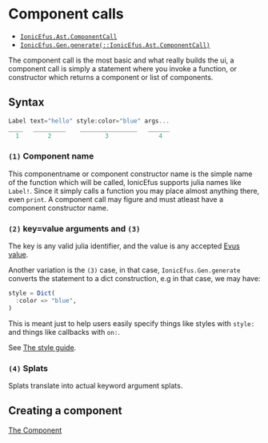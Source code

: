 # Component calls

- [`IonicEfus.Ast.ComponentCall`](@ref)
- [`IonicEfus.Gen.generate(::IonicEfus.Ast.ComponentCall)`](@ref)

The component call is the most basic and what
really builds the ui, a component call
is simply a statement where you invoke
a function, or constructor which returns
a component or list of components.

## Syntax

```julia
Label text="hello" style:color="blue" args...
____   _________    ________________   ______
  1        2               3              4
```

### `(1)` Component name 

This componentname or component constructor name
is the simple name of the function which
will be called, IonicEfus supports julia names
like `Label!`.
Since it simply calls a function you may place
almost anything there, even `print`.
A component call may figure and must atleast have
a component constructor name.

### `(2)` key=value arguments and `(3)`

The key is any valid julia identifier, and the value
is any accepted [Evus value](./values.md).

Another variation is the `(3)` case, in that case,
`IonicEfus.Gen.generate` converts the statement to a dict construction,
e.g in that case, we may have:

```julia
style = Dict(
  :color => "blue",
)
```

This is meant just to help users easily specify things
like styles with `style:` and things like callbacks
with `on:`.

See [The style guide](../styleguide.md).

### `(4)` Splats

Splats translate into actual keyword argument splats.


## Creating a component

[The Component](../guide/component.md)
